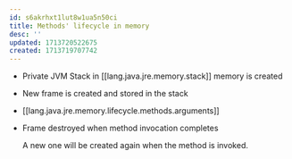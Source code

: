 ```yaml
---
id: s6akrhxt1lut8w1ua5n50ci
title: Methods' lifecycle in memory
desc: ''
updated: 1713720522675
created: 1713719707742
---
```


- Private JVM Stack in [[lang.java.jre.memory.stack]] memory is created
- New frame is created and stored in the stack
- [[lang.java.jre.memory.lifecycle.methods.arguments]]
- Frame destroyed when method invocation completes

    A new one will be created again when the method is invoked.